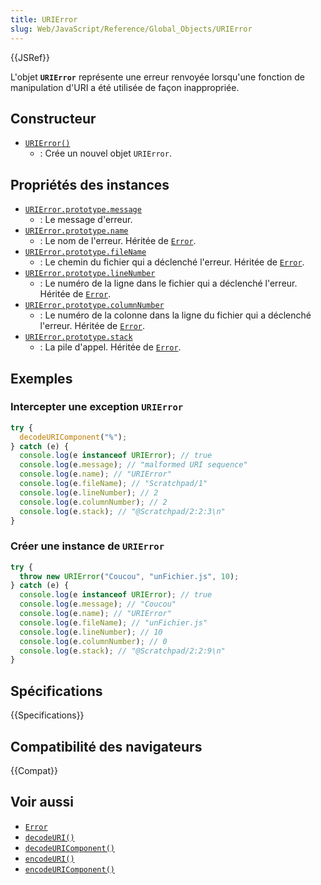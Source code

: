 ```yaml
---
title: URIError
slug: Web/JavaScript/Reference/Global_Objects/URIError
---
```


{{JSRef}}

L'objet **`URIError`** représente une erreur renvoyée lorsqu'une fonction de manipulation d'URI a été utilisée de façon inappropriée.

## Constructeur

- [`URIError()`](/fr/docs/Web/JavaScript/Reference/Global_Objects/URIError/URIError)
  - : Crée un nouvel objet `URIError`.

## Propriétés des instances

- [`URIError.prototype.message`](/fr/docs/Web/JavaScript/Reference/Global_Objects/Error/message)
  - : Le message d'erreur.
- [`URIError.prototype.name`](/fr/docs/Web/JavaScript/Reference/Global_Objects/Error/name)
  - : Le nom de l'erreur. Héritée de [`Error`](/fr/docs/Web/JavaScript/Reference/Global_Objects/Error).
- [`URIError.prototype.fileName`](/fr/docs/Web/JavaScript/Reference/Global_Objects/Error/fileName)
  - : Le chemin du fichier qui a déclenché l'erreur. Héritée de [`Error`](/fr/docs/Web/JavaScript/Reference/Global_Objects/Error).
- [`URIError.prototype.lineNumber`](/fr/docs/Web/JavaScript/Reference/Global_Objects/Error/lineNumber)
  - : Le numéro de la ligne dans le fichier qui a déclenché l'erreur. Héritée de [`Error`](/fr/docs/Web/JavaScript/Reference/Global_Objects/Error).
- [`URIError.prototype.columnNumber`](/fr/docs/Web/JavaScript/Reference/Global_Objects/Error/columnNumber)
  - : Le numéro de la colonne dans la ligne du fichier qui a déclenché l'erreur. Héritée de [`Error`](/fr/docs/Web/JavaScript/Reference/Global_Objects/Error).
- [`URIError.prototype.stack`](/fr/docs/Web/JavaScript/Reference/Global_Objects/Error/Stack)
  - : La pile d'appel. Héritée de [`Error`](/fr/docs/Web/JavaScript/Reference/Global_Objects/Error).

## Exemples

### Intercepter une exception `URIError`

```js
try {
  decodeURIComponent("%");
} catch (e) {
  console.log(e instanceof URIError); // true
  console.log(e.message); // "malformed URI sequence"
  console.log(e.name); // "URIError"
  console.log(e.fileName); // "Scratchpad/1"
  console.log(e.lineNumber); // 2
  console.log(e.columnNumber); // 2
  console.log(e.stack); // "@Scratchpad/2:2:3\n"
}
```

### Créer une instance de `URIError`

```js
try {
  throw new URIError("Coucou", "unFichier.js", 10);
} catch (e) {
  console.log(e instanceof URIError); // true
  console.log(e.message); // "Coucou"
  console.log(e.name); // "URIError"
  console.log(e.fileName); // "unFichier.js"
  console.log(e.lineNumber); // 10
  console.log(e.columnNumber); // 0
  console.log(e.stack); // "@Scratchpad/2:2:9\n"
}
```

## Spécifications

{{Specifications}}

## Compatibilité des navigateurs

{{Compat}}

## Voir aussi

- [`Error`](/fr/docs/Web/JavaScript/Reference/Global_Objects/Error)
- [`decodeURI()`](/fr/docs/Web/JavaScript/Reference/Global_Objects/decodeURI)
- [`decodeURIComponent()`](/fr/docs/Web/JavaScript/Reference/Global_Objects/decodeURIComponent)
- [`encodeURI()`](/fr/docs/Web/JavaScript/Reference/Global_Objects/encodeURI)
- [`encodeURIComponent()`](/fr/docs/Web/JavaScript/Reference/Global_Objects/encodeURIComponent)
